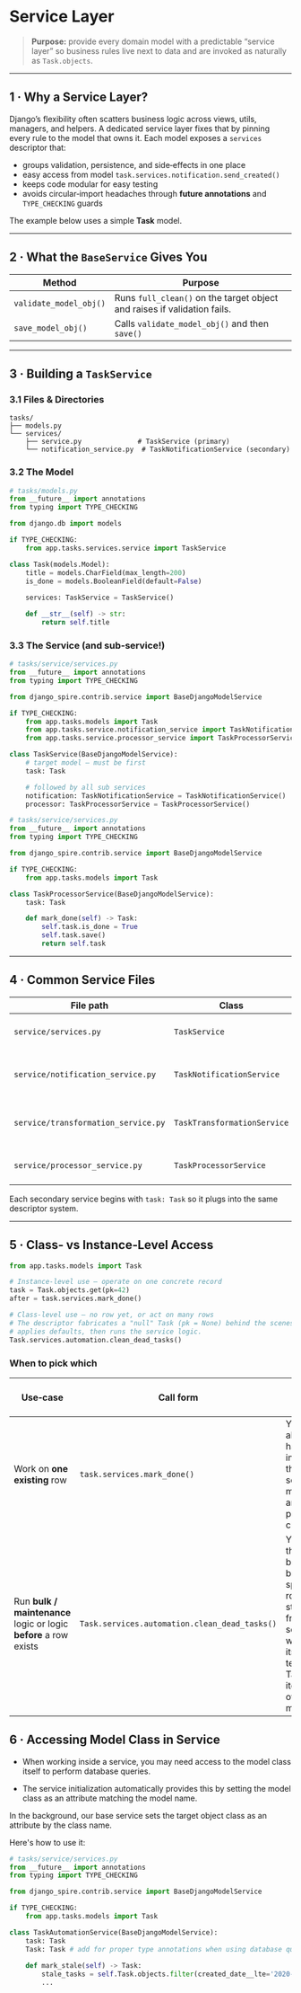 # Service Layer

> **Purpose:** provide every domain model with a predictable “service layer” so business rules live next to data and are invoked as naturally as `Task.objects`.

---

## 1 · Why a Service Layer?

Django’s flexibility often scatters business logic across views, utils, managers, and helpers. A dedicated service layer fixes that by pinning every rule to the model that owns it. Each model exposes a `services` descriptor that:

* groups validation, persistence, and side‑effects in one place
* easy access from model `task.services.notification.send_created()`
* keeps code modular for easy testing
* avoids circular‑import headaches through **future annotations** and `TYPE_CHECKING` guards

The example below uses a simple **Task** model.

---

## 2 · What the `BaseService` Gives You

| Method                    | Purpose                                                                                                  |
| ------------------------- | -------------------------------------------------------------------------------------------------------- |
| `validate_model_obj()` | Runs `full_clean()` on the target object and raises if validation fails.                                 |
| `save_model_obj()`     | Calls `validate_model_obj()` and then `save()` | 


---

## 3 · Building a `TaskService`

### 3.1 Files & Directories

```
tasks/
├── models.py
└── services/
    ├── service.py              # TaskService (primary)
    └── notification_service.py  # TaskNotificationService (secondary)
```

### 3.2 The Model

```python
# tasks/models.py
from __future__ import annotations
from typing import TYPE_CHECKING

from django.db import models

if TYPE_CHECKING:
    from app.tasks.services.service import TaskService

class Task(models.Model):
    title = models.CharField(max_length=200)
    is_done = models.BooleanField(default=False)
    
    services: TaskService = TaskService()

    def __str__(self) -> str:
        return self.title
```

### 3.3 The Service (and sub‑service!)

```python
# tasks/service/services.py
from __future__ import annotations
from typing import TYPE_CHECKING

from django_spire.contrib.service import BaseDjangoModelService

if TYPE_CHECKING:
    from app.tasks.models import Task
    from app.tasks.service.notification_service import TaskNotificationService
    from app.tasks.service.processor_service import TaskProcessorService

class TaskService(BaseDjangoModelService):    
    # target model — must be first
    task: Task 

    # followed by all sub services
    notification: TaskNotificationService = TaskNotificationService()
    processor: TaskProcessorService = TaskProcessorService()
```

```python
# tasks/service/services.py
from __future__ import annotations
from typing import TYPE_CHECKING

from django_spire.contrib.service import BaseDjangoModelService

if TYPE_CHECKING:
    from app.tasks.models import Task

class TaskProcessorService(BaseDjangoModelService):    
    task: Task 

    def mark_done(self) -> Task:
        self.task.is_done = True
        self.task.save()            
        return self.task
```

---

## 4 · Common Service Files

| File path                           | Class                       | Responsibility                               |
| ----------------------------------- | --------------------------- |----------------------------------------------|
| `service/services.py`               | `TaskService`               | Parent service class that links sub services |
| `service/notification_service.py`   | `TaskNotificationService`   | Deliver messages triggered by task events    |
| `service/transformation_service.py` | `TaskTransformationService` | Turn objects into new forms of other objects |
| `service/processor_service.py`      | `TaskProcessorService`      | Processes actions on that object             |

Each secondary service begins with `task: Task` so it plugs into the same descriptor system.

---

## 5 · Class‑ vs Instance‑Level Access

```python
from app.tasks.models import Task

# Instance‑level use – operate on one concrete record
task = Task.objects.get(pk=42)
after = task.services.mark_done()  

# Class‑level use – no row yet, or act on many rows
# The descriptor fabricates a "null" Task (pk = None) behind the scenes,
# applies defaults, then runs the service logic.
Task.services.automation.clean_dead_tasks()
```

### When to pick which

| Use‑case                                                          | Call form                                     | Why it makes sense                                                                                                                |
| ----------------------------------------------------------------- | --------------------------------------------- | --------------------------------------------------------------------------------------------------------------------------------- |
| Work on **one existing** row                                      | `task.services.mark_done()`                   | You already have the instance; the service mutates it and persists changes.                                                       |
| Run **bulk / maintenance** logic or logic **before** a row exists | `Task.services.automation.clean_dead_tasks()` | You need the behaviour but not a specific row to start from; the service will create its own temporary Task or iterate over many. |

## 6 · Accessing Model Class in Service

- When working inside a service, you may need access to the model class itself to perform database queries.

- The service initialization automatically provides this by setting the model class as an attribute matching the model name.


In the background, our base service sets the target object class as an attribute by the class name. 

Here's how to use it:

```python
# tasks/service/services.py
from __future__ import annotations
from typing import TYPE_CHECKING

from django_spire.contrib.service import BaseDjangoModelService

if TYPE_CHECKING:
    from app.tasks.models import Task

class TaskAutomationService(BaseDjangoModelService):    
    task: Task    
    Task: Task # add for proper type annotations when using database queries
    
    def mark_stale(self) -> Task:
        stale_tasks = self.Task.objects.filter(created_date__lte='2020-01-01')
        ...        
```
